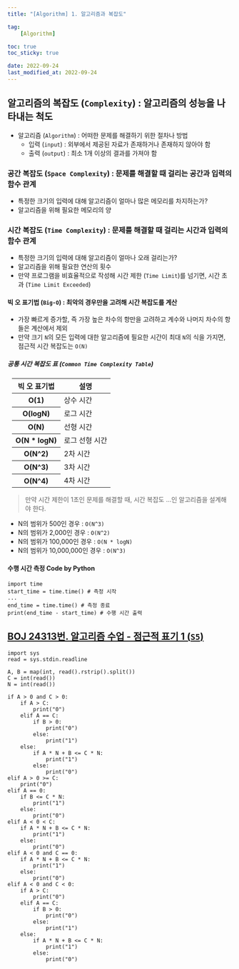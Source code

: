 ```yaml
---
title: "[Algorithm] 1. 알고리즘과 복잡도"

tag:
    [Algorithm]

toc: true
toc_sticky: true

date: 2022-09-24
last_modified_at: 2022-09-24
---
```


## 알고리즘의 복잡도 (```Complexity```) : 알고리즘의 성능을 나타내는 척도

- 알고리즘 (```Algorithm```) : 어떠한 문제를 해결하기 위한 절차나 방법
  - 입력 (```input```) : 외부에서 제공된 자료가 존재하거나 존재하지 않아야 함
  - 출력 (```output```) : 최소 1개 이상의 결과를 가져야 함

### 공간 복잡도 (```Space Complexity```) : 문제를 해결할 때 걸리는 공간과 입력의 함수 관계
- 특정한 크기의 입력에 대해 알고리즘이 얼마나 많은 메모리를 차지하는가?
- 알고리즘을 위해 필요한 메모리의 양

### 시간 복잡도 (```Time Complexity```) : 문제를 해결할 때 걸리는 시간과 입력의 함수 관계
- 특정한 크기의 입력에 대해 알고리즘이 얼마나 오래 걸리는가?
- 알고리즘을 위해 필요한 연산의 횟수
- 만약 프로그램을 비효율적으로 작성해 시간 제한 (```Time Limit```)를 넘기면, 시간 초과 (```Time Limit Exceeded```)

#### 빅 오 표기법 (```Big-O```) : 최악의 경우만을 고려해 시간 복잡도를 계산
- 가장 빠르게 증가할, 즉 가장 높은 차수의 항만을 고려하고 계수와 나머지 차수의 항들은 계산에서 제외
- 만약 크기 ```N```의 모든 입력에 대한 알고리즘에 필요한 시간이 최대 ```N```의 식을 가지면, 점근적 시간 복잡도는 ```O(N)```
  
##### 공통 시간 복잡도 표 (```Common Time Complexity Table```)
<table style="margin-left: 2%; margin-top: 2%;">
	<thead>
		<tr>
			<th>빅 오 표기법</th>
			<th>설명</th>
		</tr>
	</thead>
   	<tbody>
        <tr>
            <th>O(1)</th>
            <td>상수 시간</td>
        </tr>
        <tr>
            <th>O(logN)</th>
            <td>로그 시간</td>
        </tr>
        <tr>
            <th>O(N)</th>
            <td>선형 시간</td>
        </tr>
        <tr>
            <th>O(N * logN)</th>
            <td>로그 선형 시간</td>
        </tr>
        <tr>
            <th>O(N^2)</th>
            <td>2차 시간</td>
        </tr>
        <tr>
            <th>O(N^3)</th>
            <td>3차 시간</td>
        </tr>
        <tr>
            <th>O(N^4)</th>
            <td>4차 시간</td>
        </tr>
    </tbody>
</table>

> 만약 시간 제한이 1초인 문제를 해결할 때, 시간 복잡도 ...인 알고리즘을 설계해야 한다.
- N의 범위가 500인 경우 : ```O(N^3)```
- N의 범위가 2,000인 경우 : ```O(N^2)```
- N의 범위가 100,000인 경우 : ```O(N * logN)```
- N의 범위가 10,000,000인 경우 : ```O(N^3)```

#### 수행 시간 측정 Code by Python

```
import time
start_time = time.time() # 측정 시작
...
end_time = time.time() # 측정 종료
print(end_time - start_time) # 수행 시간 출력
```

## <a href="https://www.acmicpc.net/problem/24313">BOJ 24313번. 알고리즘 수업 - 점근적 표기 1 (```S5```)</a>

```
import sys
read = sys.stdin.readline

A, B = map(int, read().rstrip().split())
C = int(read())
N = int(read())

if A > 0 and C > 0:
    if A > C:
        print("0")
    elif A == C:
        if B > 0:
            print("0")
        else:
            print("1")
    else:
        if A * N + B <= C * N:
            print("1")
        else:
            print("0")
elif A > 0 >= C:
    print("0")
elif A == 0:
    if B <= C * N:
        print("1")
    else:
        print("0")
elif A < 0 < C:
    if A * N + B <= C * N:
        print("1")
    else:
        print("0")
elif A < 0 and C == 0:
    if A * N + B <= C * N:
        print("1")
    else:
        print("0")
elif A < 0 and C < 0:
    if A > C:
        print("0")
    elif A == C:
        if B > 0:
            print("0")
        else:
            print("1")
    else:
        if A * N + B <= C * N:
            print("1")
        else:
            print("0")
```
